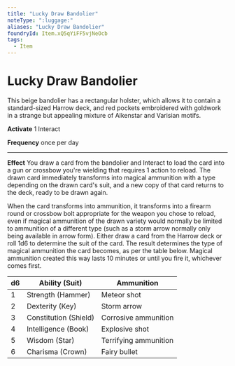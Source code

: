 ```yaml
---
title: "Lucky Draw Bandolier"
noteType: ":luggage:"
aliases: "Lucky Draw Bandolier"
foundryId: Item.xQ5qYiFF5vjNeOcb
tags:
  - Item
---
```


# Lucky Draw Bandolier

This beige bandolier has a rectangular holster, which allows it to contain a standard-sized Harrow deck, and red pockets embroidered with goldwork in a strange but appealing mixture of Alkenstar and Varisian motifs.

**Activate** 1 Interact

**Frequency** once per day

* * *

**Effect** You draw a card from the bandolier and Interact to load the card into a gun or crossbow you're wielding that requires 1 action to reload. The drawn card immediately transforms into magical ammunition with a type depending on the drawn card's suit, and a new copy of that card returns to the deck, ready to be drawn again.

When the card transforms into ammunition, it transforms into a firearm round or crossbow bolt appropriate for the weapon you chose to reload, even if magical ammunition of the drawn variety would normally be limited to ammunition of a different type (such as a storm arrow normally only being available in arrow form). Either draw a card from the Harrow deck or roll 1d6 to determine the suit of the card. The result determines the type of magical ammunition the card becomes, as per the table below. Magical ammunition created this way lasts 10 minutes or until you fire it, whichever comes first.

| d6 | Ability (Suit) | Ammunition |
| --- | --- | --- |
| 1 | Strength (Hammer) | Meteor shot |
| 2 | Dexterity (Key) | Storm arrow |
| 3 | Constitution (Shield) | Corrosive ammunition |
| 4 | Intelligence (Book) | Explosive shot |
| 5 | Wisdom (Star) | Terrifying ammunition |
| 6 | Charisma (Crown) | Fairy bullet |
